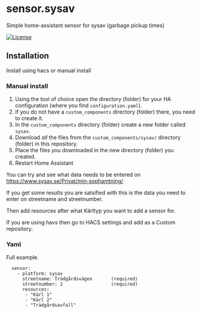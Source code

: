 # sensor.sysav
Simple home-assistant sensor for sysav (garbage pickup times)

[![License][license-shield]](LICENSE.md)

## Installation
Install using hacs or manual install

### Manual install
1. Using the tool of choice open the directory (folder) for your HA configuration (where you find `configuration.yaml`).
2. If you do not have a `custom_components` directory (folder) there, you need to create it.
3. In the `custom_components` directory (folder) create a new folder called `sysav`.
4. Download _all_ the files from the `custom_components/sysav/` directory (folder) in this repository.
5. Place the files you downloaded in the new directory (folder) you created.
6. Restart Home Assistant

You can try and see what data needs to be entered on https://www.sysav.se/Privat/min-sophamtning/

If you get some results you are satsified with this is the data you need to enter on streetname and streetnumber.

Then add resources after what Kärltyp you want to add a sensor for.

If you are using havs then go to HACS settings and add as a Custom repository.

### Yaml
Full example.
```
  sensor:
    - platform: sysav
      streetname: Trädgårdsvägen       (required)
      streetnumber: 2                  (required)
      resources:
       - "Kärl 1"
       - "Kärl 2"
       - "Trädgårdsavfall"
```

[license-shield]: https://img.shields.io/github/license/custom-components/blueprint.svg?style=for-the-badge